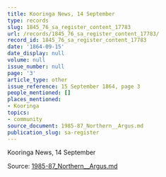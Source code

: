 ```yaml
---
title: Kooringa News, 14 September
type: records
slug: 1845_76_sa_register_content_17783
url: /records/1845_76_sa_register_content_17783/
record_id: 1845_76_sa_register_content_17783
date: '1864-09-15'
date_display: null
volume: null
issue_number: null
page: '3'
article_type: other
issue_reference: 15 September 1864, page 3
people_mentioned: []
places_mentioned:
- Kooringa
topics:
- community
source_document: 1985-87_Northern__Argus.md
publication_slug: sa-register
---
```


Kooringa News, 14 September

Source: [1985-87_Northern__Argus.md](/downloads/markdown/1985-87_Northern__Argus.md)
